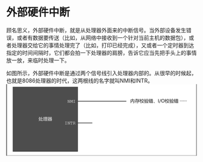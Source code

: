 # 外部硬件中断
顾名思义，外部硬件中断，就是从处理器外面来的中断信号。当外部设备发生错误，或者有数据要传送（比如，从网络中接收到一个针对当前主机的数据包），或者处理器交给它的事情处理完了（比如，打印已经完成），又或者一个定时器到达指定的时间间隔时，它们都会拍一下处理器的肩膀，告诉它应当先把手头上的事情放一放，来临时处理一下。

如图所示，外部硬件中断是通过两个信号线引入处理器内部的。从很早的时候起，也就是8086处理器的时代，这两根线的名字就叫NMI和INTR。
![外部硬件中断线](../../../Images/interrupt_solid.PNG)